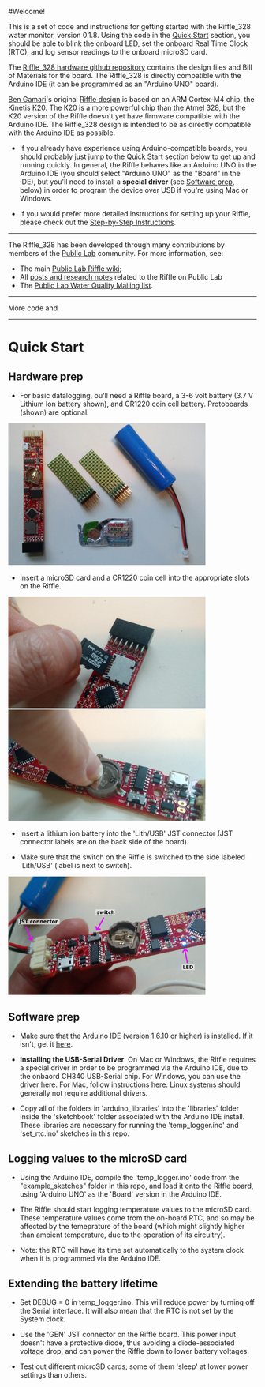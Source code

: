 #Welcome!

This is a set of code and instructions for getting started with the Riffle_328 water monitor, version 0.1.8. Using the code in the [Quick Start](https://github.com/dwblair/Riffle-Getting-Started#quick-start) section, you should be able to blink the onboard LED, set the onboard Real Time Clock (RTC), and log sensor readings to the onboard microSD card. 

The [Riffle_328 hardware github repository](https://github.com/OpenWaterProject/riffle) contains the design files and Bill of Materials for the board.  The Riffle_328 is directly compatible with the Arduino IDE (it can be programmed as an "Arduino UNO" board).

[Ben Gamari](https://github.com/bgamari)'s original [Riffle design](https://github.com/bgamari/riffle) is based on an ARM Cortex-M4 chip, the Kinetis K20.  The K20 is a more powerful chip than the Atmel 328, but the K20 version of the Riffle doesn't yet have firmware compatible with the Arduino IDE.  The Riffle_328 design is intended to be as directly compatible with the Arduino IDE as possible.

- If you already have experience using Arduino-compatible boards, you should probably just jump to the [Quick Start](https://github.com/dwblair/Riffle-Getting-Started#quick-start) section below to get up and running quickly. In general, the Riffle behaves like an Arduino UNO in the Arduino IDE (you should select "Arduino UNO" as the "Board" in the IDE), but you'll need to install a **special driver** (see [Software prep](test), below) in order to program the device over USB if you're using Mac or Windows.  

- If you would prefer more detailed instructions for setting up your Riffle, please check out the [Step-by-Step Instructions](./step-by-step.markdown).

-----

The Riffle_328 has been developed through many contributions by members of the [Public Lab](http://publiclab.org) community.  For more information, see:

- The main [Public Lab Riffle wiki](https://publiclab.org/wiki/riffle);
- All [posts and research notes](https://publiclab.org/search/riffle) related to the Riffle on Public Lab
- The [Public Lab Water Quality Mailing list](https://groups.google.com/forum/#!forum/plots-waterquality).

------

More code and 

------


# Quick Start

## Hardware prep

- For basic datalogging, ou'll need a Riffle board, a 3-6 volt battery (3.7 V Lithium Ion battery shown), and CR1220 coin cell battery.  Protoboards (shown) are optional. 

<img src="pics/parts.jpg" width=400>

- Insert a microSD card and a CR1220 coin cell into the appropriate slots on the Riffle.

<img src="pics/insert-MicroSD.jpg" width=400>

<img src="pics/insert-coinBattery.jpg" width=400>

- Insert a lithium ion battery into the 'Lith/USB' JST connector (JST connector labels are on the back side of the board).

- Make sure that the switch on the Riffle is switched to the side labeled 'Lith/USB' (label is next to switch).

<img src="pics/labels.png" width=400>

## Software prep

- Make sure that the Arduino IDE (version 1.6.10 or higher) is installed.  If it
 isn't, get it [here](https://www.arduino.cc/en/Main/Software).

- **Installing the USB-Serial Driver**. On Mac or Windows, the Riffle requires a special driver in order to be programmed via the Arduino IDE, due to the onbaord CH340 USB-Serial chip.  For Windows, you can use the driver [here]( http://raysfiles.com/drivers/ch341ser.exe).  For Mac, follow instructions [here]( http://www.instructables.com/id/Arduino-Nano-CH340/). Linux systems should generally not require additional drivers.

- Copy all of the folders in 'arduino_libraries' into the 'libraries' folder inside the 'sketchbook' folder associated with the Arduino IDE install.  These libraries are necessary for running the 'temp_logger.ino' and 'set_rtc.ino' sketches in this repo.  

## Logging values to the microSD card

- Using the Arduino IDE, compile the 'temp_logger.ino' code from the "example_sketches" folder in this repo, and load it onto the Riffle board, using 'Arduino UNO' as the 'Board' version in the Arduino IDE.

- The Riffle should start logging temperature values to the microSD card. These temperature values come from the on-board RTC, and so may be affected by the temeprature of the board (which might slightly higher than ambient temperature, due to the operation of its circuitry). 

- Note: the RTC will have its time set automatically to the system clock when it is programmed via the Arduino IDE.

## Extending the battery lifetime

- Set DEBUG = 0 in temp_logger.ino. This will reduce power by turning off the Serial interface.  It will also mean that the RTC is not set by the System clock.

- Use the 'GEN' JST connector on the Riffle board.  This power input doesn't have a protective diode, thus avoiding a diode-associated voltage drop, and can power the Riffle down to lower battery voltages.

- Test out different microSD cards;  some of them 'sleep' at lower power settings than others.
